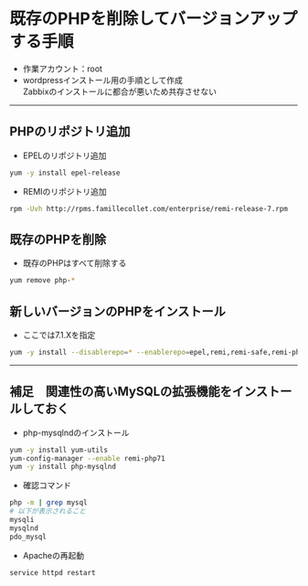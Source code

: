 # 既存のPHPを削除してバージョンアップする手順  

* 作業アカウント：root
* wordpressインストール用の手順として作成  
Zabbixのインストールに都合が悪いため共存させない

***

## PHPのリポジトリ追加  

* EPELのリポジトリ追加

```bash
yum -y install epel-release
```

* REMIのリポジトリ追加

```bash
rpm -Uvh http://rpms.famillecollet.com/enterprise/remi-release-7.rpm
```

## 既存のPHPを削除  

* 既存のPHPはすべて削除する

```bash
yum remove php-*
```

## 新しいバージョンのPHPをインストール  

* ここでは7.1.Xを指定

```bash
yum -y install --disablerepo=* --enablerepo=epel,remi,remi-safe,remi-php71 php
```

***

## 補足　関連性の高いMySQLの拡張機能をインストールしておく  

* php-mysqlndのインストール

```bash
yum -y install yum-utils
yum-config-manager --enable remi-php71
yum -y install php-mysqlnd
```

* 確認コマンド

```bash
php -m | grep mysql
# 以下が表示されること
mysqli
mysqlnd
pdo_mysql
```

* Apacheの再起動

```bash
service httpd restart
```
